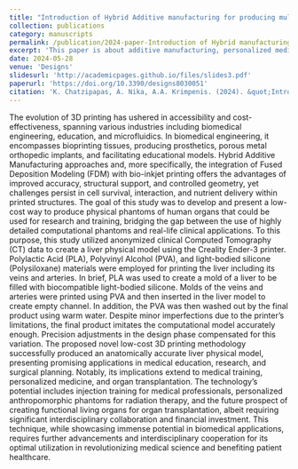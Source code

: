 ```yaml
---
title: "Introduction of Hybrid Additive manufacturing for producing multi-material artificial organs for Education and in vitro testing"
collection: publications
category: manuscripts
permalink: /publication/2024-paper-Introduction of Hybrid manufacturing for producing multi-material artificial organs for Education and in vitro testing-number-3
excerpt: 'This paper is about additive manufacturing, personalized medicine, bioprinting, medical education'
date: 2024-05-28
venue: 'Designs'
slidesurl: 'http://academicpages.github.io/files/slides3.pdf'
paperurl: 'https://doi.org/10.3390/designs8030051'
citation: 'K. Chatzipapas, A. Nika, A.A. Krimpenis. (2024). &quot;Introduction of Hybrid Additive manufacturing for producing multi-material artificial organs for Education and in vitro testing.&quot; <i>Designs</i>. 8(3).'
---
```


The evolution of 3D printing has ushered in accessibility and cost-effectiveness, spanning various industries including biomedical engineering, education, and microfluidics. In biomedical engineering, it encompasses bioprinting tissues, producing prosthetics, porous metal orthopedic implants, and facilitating educational models. Hybrid Additive Manufacturing approaches and, more specifically, the integration of Fused Deposition Modeling (FDM) with bio-inkjet printing offers the advantages of improved accuracy, structural support, and controlled geometry, yet challenges persist in cell survival, interaction, and nutrient delivery within printed structures. The goal of this study was to develop and present a low-cost way to produce physical phantoms of human organs that could be used for research and training, bridging the gap between the use of highly detailed computational phantoms and real-life clinical applications. To this purpose, this study utilized anonymized clinical Computed Tomography (CT) data to create a liver physical model using the Creality Ender-3 printer. Polylactic Acid (PLA), Polyvinyl Alcohol (PVA), and light-bodied silicone (Polysiloxane) materials were employed for printing the liver including its veins and arteries. In brief, PLA was used to create a mold of a liver to be filled with biocompatible light-bodied silicone. Molds of the veins and arteries were printed using PVA and then inserted in the liver model to create empty channel. In addition, the PVA was then washed out by the final product using warm water. Despite minor imperfections due to the printer’s limitations, the final product imitates the computational model accurately enough. Precision adjustments in the design phase compensated for this variation. The proposed novel low-cost 3D printing methodology successfully produced an anatomically accurate liver physical model, presenting promising applications in medical education, research, and surgical planning. Notably, its implications extend to medical training, personalized medicine, and organ transplantation. The technology’s potential includes injection training for medical professionals, personalized anthropomorphic phantoms for radiation therapy, and the future prospect of creating functional living organs for organ transplantation, albeit requiring significant interdisciplinary collaboration and financial investment. This technique, while showcasing immense potential in biomedical applications, requires further advancements and interdisciplinary cooperation for its optimal utilization in revolutionizing medical science and benefiting patient healthcare.
